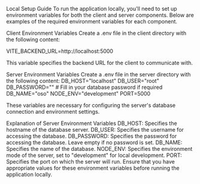 Local Setup Guide
To run the application locally, you'll need to set up environment variables for both the client and server components. Below are examples of the required environment variables for each component.

Client Environment Variables
Create a .env file in the client directory with the following content:

VITE_BACKEND_URL=http://localhost:5000

This variable specifies the backend URL for the client to communicate with.

Server Environment Variables
Create a .env file in the server directory with the following content:
DB_HOST="localhost"
DB_USER="root"
DB_PASSWORD="" # Fill in your database password if required
DB_NAME="oso"
NODE_ENV="development"
PORT=5000

These variables are necessary for configuring the server's database connection and environment settings.

Explanation of Server Environment Variables
DB_HOST: Specifies the hostname of the database server.
DB_USER: Specifies the username for accessing the database.
DB_PASSWORD: Specifies the password for accessing the database. Leave empty if no password is set.
DB_NAME: Specifies the name of the database.
NODE_ENV: Specifies the environment mode of the server, set to "development" for local development.
PORT: Specifies the port on which the server will run.
Ensure that you have appropriate values for these environment variables before running the application locally.
